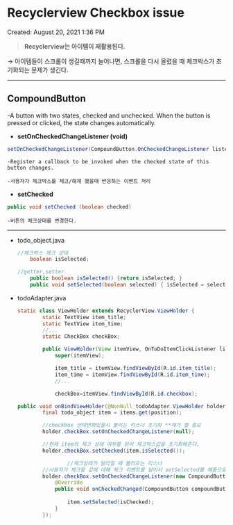 # Recyclerview Checkbox issue

Created: August 20, 2021 1:36 PM

> **Recyclerview는 아이템이 재활용된다.**
> 

→ 아이템들이 스크롤이 생길때까지 늘어나면, 스크롤을 다시 올렸을 때 체크박스가 초기화되는 문제가 생긴다.

---

## CompoundButton

-A button with two states, checked and unchecked. When the button is pressed or clicked, the state changes automatically.

- **setOnCheckedChangeListener (void)**

```java
setOnCheckedChangeListener(CompoundButton.OnCheckedChangeListener listener)
```

    -Register a callback to be invoked when the checked state of this button changes.

    -사용자가 체크박스를 체크/해제 했을때 반응하는 이벤트 처리

- **setChecked**

```java
public void setChecked (boolean checked)
```

    -버튼의 체크상태를 변경한다.

[](https://developer.android.com/reference/android/widget/CompoundButton)

---

- todo_object.java
    
    ```java
    //체크박스 체크 상태
        boolean isSelected;
    
    //getter,setter
        public boolean isSelected() {return isSelected; }
        public void setSelected(boolean selected) { isSelected = selected; }
    ```
    
- todoAdapter.java
    
    ```java
    static class ViewHolder extends RecyclerView.ViewHolder {
            static TextView item_title;
            static TextView item_time;
            //...
            static CheckBox checkBox;
    
            public ViewHolder(View itemView, OnToDoItemClickListener listener) {
                super(itemView);
    
                item_title = itemView.findViewById(R.id.item_title);
                item_time = itemView.findViewById(R.id.item_time);
                //...
    
                checkBox=itemView.findViewById(R.id.checkbox);
    ```
    
    ```java
    public void onBindViewHolder(@NonNull todoAdapter.ViewHolder holder, int position) {
            final todo_object item = items.get(position);
    
            //checkbox 상태변화있을시 불리는 리스너 초기화 **얘가 젤 중요
            holder.checkBox.setOnCheckedChangeListener(null);
    
            //현재 item의 체크 상태 여부를 읽어 체크박스값을 초기화해준다.
            holder.checkBox.setChecked(item.isSelected());
    
    				//체크상태가 달라질 때 불러오는 리스너
            //사용자가 체크할 값에 대해 체크 이벤트를 달아서 setSelected를 해줌으로써 체크를 할 수 있게 한다.
            holder.checkBox.setOnCheckedChangeListener(new CompoundButton.OnCheckedChangeListener() {
                @Override
                public void onCheckedChanged(CompoundButton compoundButton, boolean isChecked) {
                    
                    item.setSelected(isChecked);
                }
            });
    ```